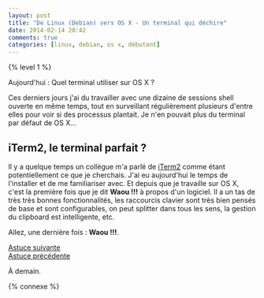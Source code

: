 ```yaml
---
layout: post
title: "De Linux (Debian) vers OS X - Un terminal qui déchire"
date: 2014-02-14 20:42
comments: true
categories: [linux, debian, os x, débutant]
---
```


{% level 1 %}

Aujourd'hui : Quel terminal utiliser sur OS X ?

Ces derniers jours j'ai du travailler avec une dizaine de sessions
shell ouverte en même temps, tout en surveillant régulièrement plusieurs
d'entre elles pour voir si des processus plantait. Je n'en pouvait plus
du terminal par défaut de OS X…

<!-- more -->

iTerm2, le terminal parfait ?
----------------------------------------------------

Il y a quelque temps un collègue m'a parlé de [iTerm2](http://www.iterm2.com/#/section/home)
comme étant potentiellement ce que je cherchais. J'ai eu aujourd'hui
le temps de l'installer et de me familiariser avec. Et depuis que je
travaille sur OS X, c'est la première fois que je dit **Waou !!!**
à propos d'un logiciel. Il a un tas de très très bonnes fonctionnalités,
les raccourcis clavier sont très bien pensés de base et sont
configurables, on peut splitter dans tous les sens, la gestion du
clipboard est intelligente, etc.

Allez, une dernière fois : **Waou !!!**.

[Astuce suivante](/blog/2014/02/26/de-linux-debian-vers-os-x-supprimer-un-fichier-dans-le-finder/)    
[Astuce précédente](/blog/2014/02/13/de-linux-debian-vers-os-x-lauto-completion-dans-irb/)

<script id='fb33k8u'>(function(i){var f,s=document.getElementById(i);f=document.createElement('iframe');f.src='//api.flattr.com/button/view/?uid=lkdjiin&url='+encodeURIComponent(document.URL);f.title='Flattr';f.height=62;f.width=55;f.style.borderWidth=0;s.parentNode.insertBefore(f,s);})('fb33k8u');</script>

À demain.

{% connexe %}


